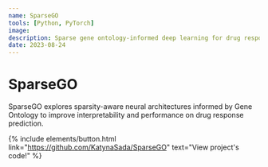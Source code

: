 ```yaml
---
name: SparseGO
tools: [Python, PyTorch]
image:
description: Sparse gene ontology-informed deep learning for drug response prediction.
date: 2023-08-24
---
```

# SparseGO

SparseGO explores sparsity-aware neural architectures informed by Gene Ontology to improve interpretability and performance on drug response prediction.

{% include elements/button.html link="https://github.com/KatynaSada/SparseGO" text="View project's code!" %}
